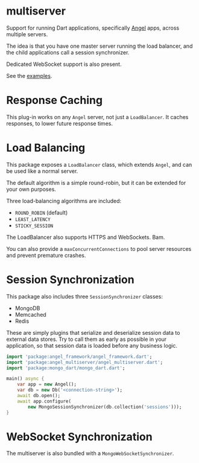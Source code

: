 # multiserver
Support for running Dart applications, specifically
[Angel](https://github.com/angel-dart/angel)
apps, across multiple servers.

The idea is that you have one master server running the load balancer,
and the child applications call a session synchronizer.

Dedicated WebSocket support is also present.

See the [examples](example).

# Response Caching
This plug-in works on any `Angel` server, not just a `LoadBalancer`.
It caches responses, to lower future response times.

# Load Balancing

This package exposes a `LoadBalancer` class, which extends `Angel`,
and can be used like a normal server.

The default algorithm is a simple round-robin, but
it can be extended for your own purposes.

Three load-balancing algorithms are included:
* `ROUND_ROBIN` (default)
* `LEAST_LATENCY`
* `STICKY_SESSION`

The LoadBalancer also supports HTTPS and WebSockets. Bam.

You can also provide a `maxConcurrentConnections` to pool
server resources and prevent premature crashes.

# Session Synchronization

This package also includes three `SessionSynchronizer` classes:
* MongoDB
* Memcached
* Redis

These are simply plugins that serialize and deserialize session data
to external data stores. Try to call them as early as possible in your
application, so that session data is loaded before any business logic.

```dart
import 'package:angel_framework/angel_framework.dart';
import 'package:angel_multiserver/angel_multiserver.dart';
import 'package:mongo_dart/mongo_dart.dart';

main() async {
    var app = new Angel();
    var db = new Db('<connection-string>');
    await db.open();
    await app.configure(
        new MongoSessionSynchronizer(db.collection('sessions')));
}
```

# WebSocket Synchronization
The multiserver is also bundled with a `MongoWebSocketSynchronizer`.

